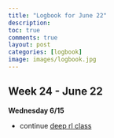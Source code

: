 ```yaml
---
title: "Logbook for June 22"
description: 
toc: true
comments: true
layout: post
categories: [logbook]
image: images/logbook.jpg
---
```




## Week 24 - June 22

**Wednesday 6/15**

* continue [deep rl class]()

